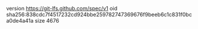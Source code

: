 version https://git-lfs.github.com/spec/v1
oid sha256:838cdc7f4517232cd924bbe259782747369676f9beeb6c1c831f0bca0de4a41a
size 4676
